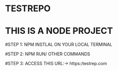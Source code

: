 # TESTREPO

# THIS IS A NODE PROJECT

#STEP 1: NPM INSTLAL ON YOUR LOCAL TERMINAL

#STEP 2: NPM RUN/ OTHER COMMANDS

#STEP 3: ACCESS THIS URL:-> https:/testrep.com
